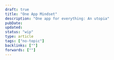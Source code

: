 ```yaml
---
draft: true
title: "One App Mindset"
description: "One app for everything: An utopia"
pubDate:
updated:
status: "wip"
type: article
tags: ["no-topic"]
backlinks: [""]
forwards: [""]
---
```

